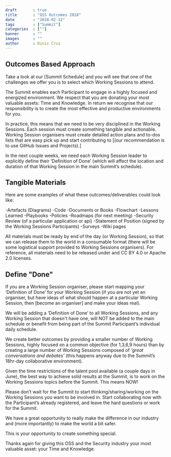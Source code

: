 ```yaml
---
draft		: true
title       : "OSS Outcomes 2018"
date        : "2018-02-12"
tags        : ["Summit"]
categories  : [""]
banner      : ""
images      : ""
author      : Dinis Cruz
---
```


## Outcomes Based Approach

Take a look at our [Summit Schedule]<!---(link)--> and you will see that one of the challenges we offer you is to select which Working Sessions to attend.

The Summit enables each Participant to engage in a highly focused and energized environment. We respect that you are donating your most valuable assets: Time and Knowledge. In return we recognise that our responsibility is to create the most effective and productive environments for you.

In practice, this means that we need to be very disciplined in the Working Sessions. Each session must create something tangible and actionable. Working Session organisers must create detailed action plans and to-dos lists that are easy pick up and start contributing to [(our recommendation is to use GitHub Issues and Projects).]<!---(link)--->

In the next couple weeks, we need each Working Session leader to explicitly define their ‘Definition of Done’ (which will affect the location and duration of that Working Session in the main Summit’s schedule).

## Tangible Materials

Here are some examples of what these outcomes/deliverables could look like:


-Artefacts (Diagrams)
-Code
-Documents or Books
-Flowchart
-Lessons Learned
-Playbooks
-Policies
-Roadmaps (for next meeting)
-Security Review (of a particular application or api)
-Statement of Position (signed by the Working Sessions Participants)
-Surveys
-Wiki pages <!--- this was linked to OWASP wiki pages, should that still be the case?-->


All materials must be ready by end of the day (or Working Session), so that we can release them to the world in a consumable format (there will be some logistical support provided to Working Sessions organisers). For reference, all materials need to be released under and <!--- does this need update? --> CC BY 4.0 or Apache 2.0 licenses.


## Define "Done"

If you are a Working Session organiser, please start mapping your ‘Definition of Done’ for your Working Session (if you are not yet an organiser, but have ideas of what should happen at a particular Working Session, then [become an organiser]<!---(link)---> and make your ideas real).

We will be adding a ‘Definition of Done’ to all Working Sessions, and any Working Session that doesn't have one, will NOT be added to the main schedule or benefit from being part of the Summit Participant’s individual daily schedule.

We create better outcomes by providing a smaller number of Working Sessions, highly focused on a common objective (for 1,3,6,9 hours) than by creating a large number of Working Sessions composed of _‘great conversations and debates’_ (this happens anyway due to the Summit’s 18hr-day collaborative environment).

Given the time restrictions of the talent pool available (a couple days in June), the best way to achieve solid results at the Summit, is to work on the Working Sessions topics before the Summit. This means NOW!

Please don’t wait for the Summit to start thinking/sharing/working on the Working Sessions you want to be involved in. Start collaborating now with the Participant’s already registered, and leave the hard questions or work for the Summit.

We have a great opportunity to really make the difference in our industry and (more importantly) to make the world a bit safer.

This is your opportunity to create something special.

Thanks again for giving this OSS and the Security industry your most valuable asset: your Time and Knowledge.
